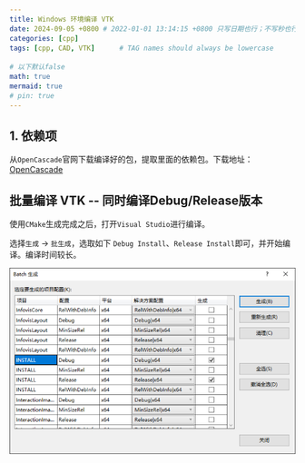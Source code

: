 ```yaml
---
title: Windows 环境编译 VTK 
date: 2024-09-05 +0800 # 2022-01-01 13:14:15 +0800 只写日期也行；不写秒也行；这样也行 2022-03-09T00:55:42+08:00
categories: [cpp]
tags: [cpp, CAD, VTK]      # TAG names should always be lowercase

# 以下默认false
math: true
mermaid: true
# pin: true
---
```


## 1. 依赖项

从`OpenCascade`官网下载编译好的包，提取里面的依赖包。下载地址：[OpenCascade](https://dev.opencascade.org/release)

## 批量编译 VTK -- 同时编译Debug/Release版本

使用`CMake`生成完成之后，打开`Visual Studio`进行编译。

选择`生成` -> `批生成`，选取如下 `Debug Install`、`Release Install`即可，并开始编译。编译时间较长。

![batch_build_vtk_windows](/assets/images/vtk/vtk_batch_build_windows.png)